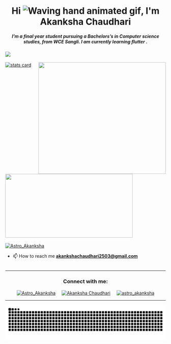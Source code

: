 <h1 align="center">Hi <img src="https://raw.githubusercontent.com/nixin72/nixin72/master/wave.gif" 
         alt="Waving hand animated gif"
         height="45"
         width="45" />, I'm Akanksha Chaudhari</h1>
<h5 align="center">
I’m a final year student pursuing a Bachelors’s in Computer science studies, from WCE Sangli.  I am currently learning flutter . 
</h5>
<p align="left"> <img src="https://komarev.com/ghpvc/?username=Astroakanksha24&label=Profile%20views&color=0e75b6&style=flat%22%20alt=%22Astroakanksha24%22" /> </p>
<p>
<a align= "center" href="https://github.com/Astroakanksha24">
<img alt= "stats card" height="200px" width="400" src="https://github-readme-streak-stats.herokuapp.com/?user=Astroakanksha24&theme=radical">
<img align="right" height="350" width="400" src="https://cdn.dribbble.com/users/2238041/screenshots/4763918/working.gif" /> </a>
</p>
<img height="200px" width="400" src="https://github-readme-stats.vercel.app/api?username=Astroakanksha24&count_private=true&theme=radical&show_icons=true" />

<p align="left"> <a href="https://twitter.com/Akanksh27024516" target="blank"><img src="https://img.shields.io/twitter/follow/Akanksh27024516?logo=twitter&style=for-the-badge" alt="Astro_Akanksha" /></a> </p>

- 📫 How to reach me **akankshachaudhari2503@gmail.com**
<br><br>
<hr>

<h3 align="center">Connect with me:</h3>
<p align="center">
<a href="https://twitter.com/Akanksh27024516" target="blank"><img align="center" src="https://img.icons8.com/cute-clipart/64/000000/twitter.png" alt="Astro_Akanksha" height="50" width="50" /></a> &nbsp;&nbsp;&nbsp;
<a href="https://www.linkedin.com/in/akankshachaudhari2503/" target="blank"><img align="center" src="https://img.icons8.com/cute-clipart/64/000000/linkedin.png" alt="Akanksha Chaudhari" height="50" width="50" /></a>&nbsp;&nbsp;&nbsp;&nbsp;
<a href="https://www.instagram.com/astro_akanksha/" target="blank"><img align="center" src="https://img.icons8.com/cute-clipart/64/000000/instagram-new.png" alt="astro_akanksha" height="50" width="50" /></a>
</p>

<hr>

<p align="center">
  <img src="https://github.com/Astroakanksha24/Astroakanksha24/raw/output/github-contribution-grid-snake.svg" alt="snake"></center>
</p>
